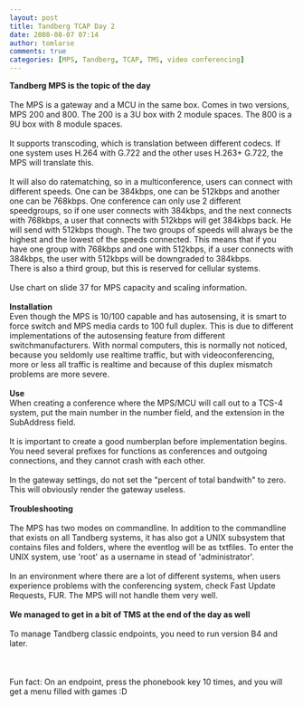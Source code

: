 ```yaml
---
layout: post
title: Tandberg TCAP Day 2
date: 2008-08-07 07:14
author: tomlarse
comments: true
categories: [MPS, Tandberg, TCAP, TMS, video conferencing]
---
```

<strong>Tandberg MPS is the topic of the day</strong><br /><br />The MPS is a gateway and a MCU in the same box. Comes in two versions, MPS 200 and 800. The 200 is a 3U box with 2 module spaces. The 800 is a 9U box with 8 module spaces.<br /><br />It supports transcoding, which is translation between different codecs. If one system uses H.264 with G.722 and the other uses H.263+ G.722, the MPS will translate this.<br /><br />It will also do ratematching, so in a multiconference, users can connect with different speeds. One can be 384kbps, one can be 512kbps and another one can be 768kbps. One conference can only use 2 different speedgroups, so if one user connects with 384kbps, and the next connects with 768kbps, a user that connects with 512kbps will get 384kbps back. He will send with 512kbps though. The two groups of speeds will always be the highest and the lowest of the speeds connected. This means that if you have one group with 768kbps and one with 512kbps, if a user connects with 384kbps, the user with 512kbps will be downgraded to 384kbps.<br />There is also a third group, but this is reserved for cellular systems.<br /><br />Use chart on slide 37 for MPS capacity and scaling information.<br /><br /><strong>Installation</strong><br />Even though the MPS is 10/100 capable and has autosensing, it is smart to force switch and MPS media cards to 100 full duplex. This is due to different implementations of the autosensing feature from different switchmanufacturers. With normal computers, this is normally not noticed, because you seldomly use realtime traffic, but with videoconferencing, more or less all traffic is realtime and because of this duplex mismatch problems are more severe.<br /><br /><strong>Use</strong><br />When creating a conference where the MPS/MCU will call out to a TCS-4 system, put the main number in the number field, and the extension in the SubAddress field.<br /><br />It is important to create a good numberplan before implementation begins. You need several prefixes for functions as conferences and outgoing connections, and they cannot crash with each other.<br /><br />In the gateway settings, do not set the "percent of total bandwith" to zero. This will obviously render the gateway useless.<br /><br /><strong>Troubleshooting</strong><br /><br />The MPS has two modes on commandline. In addition to the commandline that exists on all Tandberg systems, it has also got a UNIX subsystem that contains files and folders, where the eventlog will be as txtfiles. To enter the UNIX system, use 'root' as a username in stead of 'administrator'.<br /><br />In an environment where there are a lot of different systems, when users experience problems with the conferencing system, check Fast Update Requests, FUR. The MPS will not handle them very well.<br /><br /><strong>We managed to get in a bit of TMS at the end of the day as well</strong><br /><br />To manage Tandberg classic endpoints, you need to run version B4 and later.<br /><br /><br /><br />Fun fact: On an endpoint, press the phonebook key 10 times, and you will get a menu filled with games :D
